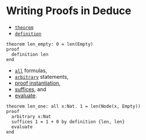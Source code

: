 # Writing Proofs in Deduce

* [`theorem`](https://jsiek.github.io/deduce/doc/Reference.html#theorem-statement)
* [`definition`](https://jsiek.github.io/deduce/doc/Reference.html#definition-proof)

```{.deduce^#len_empty}
theorem len_empty: 0 = len(Empty)
proof
  definition len
end
```

* [`all`](https://jsiek.github.io/deduce/doc/Reference.html#all-universal-quantifier) formulas,
* [`arbitrary`](https://jsiek.github.io/deduce/doc/Reference.html#arbitrary-forall-introduction) statements,
* [proof instantiation](https://jsiek.github.io/deduce/doc/Reference.html#instantiation-proof),
* [suffices](https://jsiek.github.io/deduce/doc/Reference.html#suffices-proof-statement), and
* [evaluate](https://jsiek.github.io/deduce/doc/Reference.html#evaluate).

```{.deduce^#len_one}
theorem len_one: all x:Nat. 1 = len(Node(x, Empty))
proof
  arbitrary x:Nat
  suffices 1 = 1 + 0 by definition {len, len}
  evaluate
end
```

<!--
```{.deduce^file=DeduceIntroProof.pf}
import Nat
import DeduceProgramming1

<<len_empty>>
<<len_one>>

```
-->
